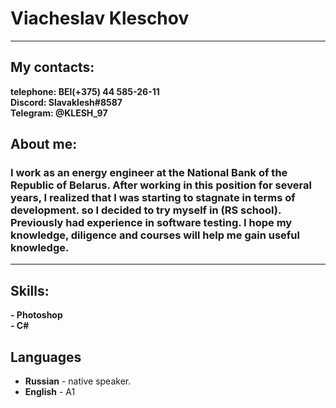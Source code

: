# Viacheslav Kleschov
---
## My contacts:
**telephone: BEl(+375) 44 585-26-11**  
**Discord:   Slavaklesh#8587**  
**Telegram:  @KLESH_97**  
## About me:
### I work as an energy engineer at the National Bank of the Republic of Belarus. After working in this position for several years, I realized that I was starting to stagnate in terms of development. so I decided to try myself in (RS school). Previously had experience in software testing. I hope my knowledge, diligence and courses will help me gain useful knowledge.
---
## Skills:
**- Photoshop**  
**- C#**

## Languages
- **Russian** - native speaker.
- **English** - A1
